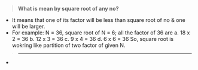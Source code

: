 > **What is mean by square root of any no?**
- It means that one of its factor will be less than square root of no & one will be larger.
- For example: N = 36, square root of N = 6; all the factor of 36 are
  a. 18 x 2  = 36
  b. 12 x 3  = 36
  c. 9 x 4   = 36
  d. 6 x 6   = 36
So, square root is wokring like partition of two factor of given N.

> ****
- 
